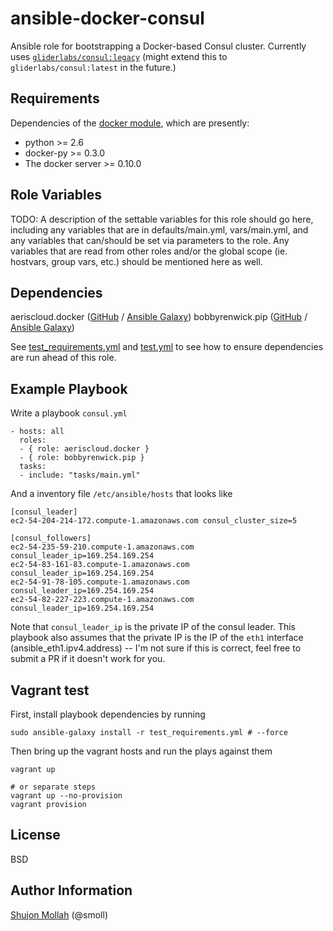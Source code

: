 ansible-docker-consul
=========

Ansible role for bootstrapping a Docker-based Consul cluster. Currently uses [`gliderlabs/consul:legacy`](https://hub.docker.com/r/gliderlabs/consul/) (might extend this to `gliderlabs/consul:latest` in the future.)

Requirements
------------

Dependencies of the [docker module](http://docs.ansible.com/ansible/docker_module.html), which are presently:
* python >= 2.6
* docker-py >= 0.3.0
* The docker server >= 0.10.0

Role Variables
--------------

TODO: A description of the settable variables for this role should go here, including any variables that are in defaults/main.yml, vars/main.yml, and any variables that can/should be set via parameters to the role. Any variables that are read from other roles and/or the global scope (ie. hostvars, group vars, etc.) should be mentioned here as well.

Dependencies
------------

aeriscloud.docker ([GitHub](https://galaxy.ansible.com/detail#/role/3019) / [Ansible Galaxy](https://github.com/AerisCloud/ansible-docker))
bobbyrenwick.pip ([GitHub](https://github.com/bobbyrenwick/ansible-pip) / [Ansible Galaxy](https://galaxy.ansible.com/detail#/role/393))

See [test_requirements.yml](./test_requirements.yml) and [test.yml](./test.yml) to see how to ensure dependencies are run ahead of this role.

Example Playbook
----------------

Write a playbook `consul.yml`

```
- hosts: all
  roles:
  - { role: aeriscloud.docker }
  - { role: bobbyrenwick.pip }
  tasks:
  - include: "tasks/main.yml"
```

And a inventory file `/etc/ansible/hosts` that looks like

```
[consul_leader]
ec2-54-204-214-172.compute-1.amazonaws.com consul_cluster_size=5

[consul_followers]
ec2-54-235-59-210.compute-1.amazonaws.com consul_leader_ip=169.254.169.254
ec2-54-83-161-83.compute-1.amazonaws.com consul_leader_ip=169.254.169.254
ec2-54-91-78-105.compute-1.amazonaws.com consul_leader_ip=169.254.169.254
ec2-54-82-227-223.compute-1.amazonaws.com consul_leader_ip=169.254.169.254
```

Note that `consul_leader_ip` is the private IP of the consul leader. This playbook also assumes that the private IP is the IP of the `eth1` interface (ansible_eth1.ipv4.address) -- I'm not sure if this is correct, feel free to submit a PR if it doesn't work for you.

Vagrant test
------------

First, install playbook dependencies by running

```
sudo ansible-galaxy install -r test_requirements.yml # --force
```

Then bring up the vagrant hosts and run the plays against them

```
vagrant up

# or separate steps
vagrant up --no-provision
vagrant provision
```

License
-------

BSD

Author Information
------------------

[Shujon Mollah](https://github.com/smoll) (@smoll)
